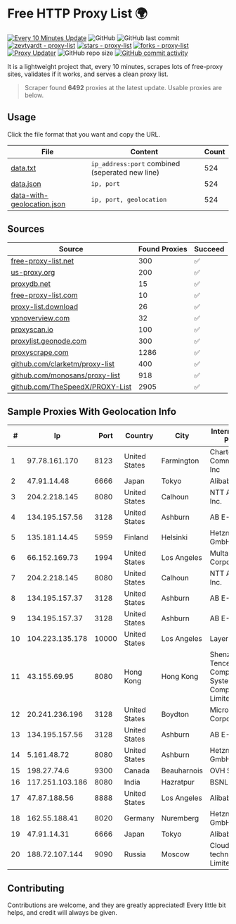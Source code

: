 
# Free HTTP Proxy List 🌍

[![Every 10 Minutes Update](https://github.com/mertguvencli/http-proxy-list/actions/workflows/main.yml/badge.svg?branch=main)](https://github.com/mertguvencli/http-proxy-list/actions/workflows/main.yml)
![GitHub](https://img.shields.io/github/license/mertguvencli/http-proxy-list)
![GitHub last commit](https://img.shields.io/github/last-commit/mertguvencli/http-proxy-list)
[![zevtyardt - proxy-list](https://img.shields.io/static/v1?label=zevtyardt&message=proxy-list&color=blue&logo=github)](https://github.com/zevtyardt/proxy-list "Go to GitHub repo")
[![stars - proxy-list](https://img.shields.io/github/stars/zevtyardt/proxy-list?style=social)](https://github.com/zevtyardt/proxy-list)
[![forks - proxy-list](https://img.shields.io/github/forks/zevtyardt/proxy-list?style=social)](https://github.com/zevtyardt/proxy-list)
[![Proxy Updater](https://github.com/zevtyardt/proxy-list/workflows/Proxy%20Updater/badge.svg)](https://github.com/zevtyardt/proxy-list/actions?query=workflow:"Proxy+Updater")
![GitHub repo size](https://img.shields.io/github/repo-size/zevtyardt/proxy-list)
[![GitHub commit activity](https://img.shields.io/github/commit-activity/m/zevtyardt/proxy-list?logo=commits)](https://github.com/zevtyardt/proxy-list/commits/main)

It is a lightweight project that, every 10 minutes, scrapes lots of free-proxy sites, validates if it works, and serves a clean proxy list.

> Scraper found **6492** proxies at the latest update. Usable proxies are below.

## Usage

Click the file format that you want and copy the URL.

|File|Content|Count|
|----|-------|-----|
|[data.txt](https://raw.githubusercontent.com/mertguvencli/http-proxy-list/main/proxy-list/data.txt)|`ip_address:port` combined (seperated new line)|524|
|[data.json](https://raw.githubusercontent.com/mertguvencli/http-proxy-list/main/proxy-list/data.json)|`ip, port`|524|
|[data-with-geolocation.json](https://raw.githubusercontent.com/mertguvencli/http-proxy-list/main/proxy-list/data-with-geolocation.json)|`ip, port, geolocation`|524|

## Sources

|Source|Found Proxies|Succeed|
|------|-------------|-------|
|[free-proxy-list.net](https://free-proxy-list.net)|300|✅|
|[us-proxy.org](https://www.us-proxy.org)|200|✅|
|[proxydb.net](http://proxydb.net)|15|✅|
|[free-proxy-list.com](https://free-proxy-list.com/?page=&port=&type%5B%5D=http&type%5B%5D=https&up_time=0&search=Search)|10|✅|
|[proxy-list.download](https://www.proxy-list.download/HTTP)|26|✅|
|[vpnoverview.com](https://vpnoverview.com/privacy/anonymous-browsing/free-proxy-servers)|32|✅|
|[proxyscan.io](https://www.proxyscan.io)|100|✅|
|[proxylist.geonode.com](https://proxylist.geonode.com/api/proxy-list?limit=300&page=1&sort_by=lastChecked&sort_type=desc&protocols=http,https)|300|✅|
|[proxyscrape.com](https://api.proxyscrape.com/v2/?request=displayproxies&protocol=http&timeout=10000&country=all&ssl=all&anonymity=all)|1286|✅|
|[github.com/clarketm/proxy-list](https://raw.githubusercontent.com/clarketm/proxy-list/master/proxy-list-raw.txt)|400|✅|
|[github.com/monosans/proxy-list](https://raw.githubusercontent.com/monosans/proxy-list/main/proxies/http.txt)|918|✅|
|[github.com/TheSpeedX/PROXY-List](https://raw.githubusercontent.com/TheSpeedX/PROXY-List/master/http.txt)|2905|✅|


## Sample Proxies With Geolocation Info

|#|Ip|Port|Country|City|Internet Service Provider|
|-|--|----|-------|----|-------------------------|
|1|97.78.161.170|8123|United States|Farmington|Charter Communications, Inc|
|2|47.91.14.48|6666|Japan|Tokyo|Alibaba.com LLC|
|3|204.2.218.145|8080|United States|Calhoun|NTT America, Inc.|
|4|134.195.157.56|3128|United States|Ashburn|AB E-Commerce|
|5|135.181.14.45|5959|Finland|Helsinki|Hetzner Online GmbH|
|6|66.152.169.73|1994|United States|Los Angeles|Multacom Corporation|
|7|204.2.218.145|8080|United States|Calhoun|NTT America, Inc.|
|8|134.195.157.37|3128|United States|Ashburn|AB E-Commerce|
|9|134.195.157.37|3128|United States|Ashburn|AB E-Commerce|
|10|104.223.135.178|10000|United States|Los Angeles|LayerHost|
|11|43.155.69.95|8080|Hong Kong|Hong Kong|Shenzhen Tencent Computer Systems Company Limited|
|12|20.241.236.196|3128|United States|Boydton|Microsoft Corporation|
|13|134.195.157.56|3128|United States|Ashburn|AB E-Commerce|
|14|5.161.48.72|8080|United States|Ashburn|Hetzner Online GmbH|
|15|198.27.74.6|9300|Canada|Beauharnois|OVH SAS|
|16|117.251.103.186|8080|India|Hazratpur|BSNL Internet|
|17|47.87.188.56|8888|United States|Los Angeles|Alibaba.com LLC|
|18|162.55.188.41|8020|Germany|Nuremberg|Hetzner Online GmbH|
|19|47.91.14.31|6666|Japan|Tokyo|Alibaba.com LLC|
|20|188.72.107.144|9090|Russia|Moscow|Cloud technology Limited (Ltd.)|



## Contributing

Contributions are welcome, and they are greatly appreciated! Every
little bit helps, and credit will always be given.

